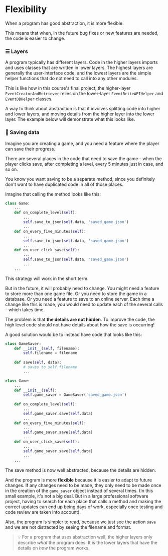 
# Flexibility

When a program has good abstraction, it is more flexible.

This means that when, in the future bug fixes or new features are needed, the code is easier to change.

### ☰ Layers

A program typically has different layers. Code in the higher layers imports and uses classes that are written in lower layers. The highest layers are generally the user-interface code, and the lowest layers are the simple helper functions that do not need to call into any other modules.

This is like how in this course's final project, the higher-layer `EventCreatorAndRetriever` relies on the lower-layer `EventBriteAPIHelper` and `EventDBHelper` classes.

A way to think about abstraction is that it involves splitting code into higher and lower layers, and moving details from the higher layer into the lower layer. The example below will demonstrate what this looks like.

### 💾 Saving data



Imagine you are creating a game, and you need a feature where the player can save their progress.

There are several places in the code that need to save the game - when the player clicks save, after completing a level, every 5 minutes just in case, and so on.

You know you want saving to be a separate method, since you definitely don't want to have duplicated code in all of those places.<!-- (You write a method that builds a dictionary, calls json.dumps to convert to a json string, and puts the json string into a text file. You then write a load method that can read that file to restore the game progress).-->

Imagine that calling the method looks like this: 

```python
class Game:
    ...
    def on_complete_level(self):
        ...
        self.save_to_json(self.data, 'saved_game.json')
        ...
    def on_every_five_minutes(self):
        ...
        self.save_to_json(self.data, 'saved_game.json')
        ...
    def on_user_click_save(self):
        ...
        self.save_to_json(self.data, 'saved_game.json')
        ...
    ...
```

This strategy will work in the short term.

But in the future, it will probably need to change. You might need a feature to store more than one game file. Or you need to store the game in a database. Or you need a feature to save to an online server. Each time a change like this is made, you would need to update each of the several calls - which takes time.

The problem is that **the details are not hidden**. To improve the code, the high level code should not have details about how the save is occurring!

A good solution would be to instead have code that looks like this:

```python
class GameSaver:
    def __init__(self, filename):
        self.filename = filename
    
    def save(self, data):
        # saves to self.filename
        ...

class Game:
    ...
    def __init__(self):
        self.game_saver = GameSaver('saved_game.json')
        
    def on_complete_level(self):
        ...
        self.game_saver.save(self.data)
        ...
    def on_every_five_minutes(self):
        ...
        self.game_saver.save(self.data)
        ...
    def on_user_click_save(self):
        ...
        self.game_saver.save(self.data)
        ...
    ...


```

The save method is now well abstracted, because the details are hidden. 

And the program is more **flexible** because it is easier to adapt to future changes. If any changes need to be made, they only need to be made once in the creation of the `game_saver` object instead of several times. (In this small example, it's not a big deal. But in a large professional software project, having to search for each place that calls a method and making the correct updates can end up being days of work, especially once testing and code review are taken into account).


Also, the program is simpler to read, because we just see the action `save` and we are not distracted by seeing the filename and format.


> 💡 For a program that uses abstraction well, the higher layers only describe *what* the program does. It is the lower layers that have the details on *how* the program works.

